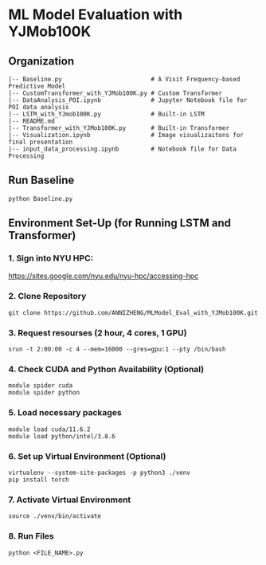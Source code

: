 # ML Model Evaluation with YJMob100K

## Organization

```
|-- Baseline.py                         # A Visit Frequency-based Predictive Model
|-- CustomTransformer_with_YJMob100K.py # Custom Transformer
|-- DataAnalysis_POI.ipynb              # Jupyter Notebook file for POI data analysis
|-- LSTM_with_YJmob100K.py              # Built-in LSTM
|-- README.md
|-- Transformer_with_YJMob100K.py       # Built-in Transformer
|-- Visualization.ipynb                 # Image visualizaitons for final presentation
|-- input_data_processing.ipynb         # Notebook file for Data Processing
```

## Run Baseline

```
python Baseline.py
```

## Environment Set-Up (for Running LSTM and Transformer)

### 1. Sign into NYU HPC: 

https://sites.google.com/nyu.edu/nyu-hpc/accessing-hpc

### 2. Clone Repository

```
git clone https://github.com/ANNIZHENG/MLModel_Eval_with_YJMob100K.git
```

### 3. Request resourses (2 hour, 4 cores, 1 GPU)

```
srun -t 2:00:00 -c 4 --mem=16000 --gres=gpu:1 --pty /bin/bash
```

### 4. Check CUDA and Python Availability (Optional)

```
module spider cuda
module spider python
```

### 5. Load necessary packages

```
module load cuda/11.6.2
module load python/intel/3.8.6
```

### 6. Set up Virtual Environment (Optional)

```
virtualenv --system-site-packages -p python3 ./venv
pip install torch
```

### 7. Activate Virtual Environment

```
source ./venv/bin/activate
```

### 8. Run Files

```
python <FILE_NAME>.py
```